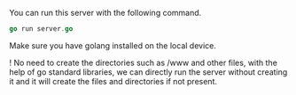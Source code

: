 You can run this server with the following command.

```go
go run server.go
```

Make sure you have golang installed on the local device. 

! No need to create the directories such as /www and other files, with the help of go standard libraries, we can directly run the server without creating it and it will create the files and directories if not present.
